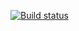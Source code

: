 [![Build status](https://ci.appveyor.com/api/projects/status/4p2622w9re1mnarw?svg=true)](https://ci.appveyor.com/project/Sapozhnikova-Ksenia/aqa-task3-selenide)
